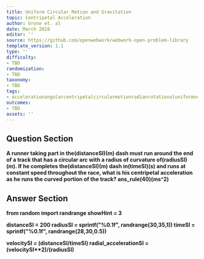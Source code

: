```yaml
---
title: Uniform Circular Motion and Gravitation
topic: Centripetal Acceleration
author: Urone et. al
date: March 2018
editor: ''
source: https://github.com/openwebwork/webwork-open-problem-library
template_version: 1.1
type: ''
difficulty:
- TBD
randomization:
- TBD
taxonomy:
- TBD
tags:
- accelerationangularcentripetalcircularmotionradianrotationaluniformvelocity
outcomes:
- TBD
assets: ''
---
```


## Question Section 

<b>
A runner taking part in the(distanceSI)(m) dash must run around the end of a track that has a circular arc with a radius of curvature of(radiusSI)(m). If he completes the(distanceSI)(m) dash in(timeSI)(s) and runs at constant speed throughout the race, what is his centripetal acceleration as he runs the curved portion of the track?
ans_rule(40)(ms^2)



## Answer Section

from random import randrange
showHint = 3

distanceSI = 200
radiusSI = sprintf("%0.1f", randrange(30,35,1))
timeSI = sprintf("%0.1f", randrange(28,30,0.5))

velocitySI = (distanceSI/timeSI)
radial_accelerationSI = (velocitySI**2)/(radiusSI)